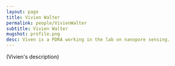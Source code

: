 ```yaml
---
layout: page
title: Vivien Walter
permalink: people/VivienWalter
subtitle: Vivien Walter
mugshot: profile.png
desc: Viven is a PDRA working in the lab on nanopore sensing.
---
```

(Vivien's description)
